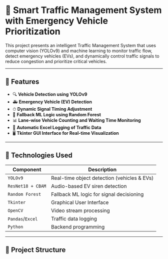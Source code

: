 # 🚦 Smart Traffic Management System with Emergency Vehicle Prioritization

This project presents an intelligent Traffic Management System that uses computer vision (YOLOv9) and machine learning to monitor traffic flow, detect emergency vehicles (EVs), and dynamically control traffic signals to reduce congestion and prioritize critical vehicles.

---

## 📌 Features

- 🔍 **Vehicle Detection using YOLOv9**
- 🚑 **Emergency Vehicle (EV) Detection**
- ⏱ **Dynamic Signal Timing Adjustment**
- 🧠 **Fallback ML Logic using Random Forest**
- 📊 **Lane-wise Vehicle Counting and Waiting Time Monitoring**
- 📁 **Automatic Excel Logging of Traffic Data**
- 🖥 **Tkinter GUI Interface for Real-time Visualization**

---

## 🧠 Technologies Used

| Component         | Description                                      |
|------------------|--------------------------------------------------|
| `YOLOv9`          | Real-time object detection (vehicles & EVs)      |
| `ResNet18 + CBAM` | Audio-based EV siren detection                   |
| `Random Forest`   | Fallback ML logic for signal decisioning         |
| `Tkinter`         | Graphical User Interface                         |
| `OpenCV`          | Video stream processing                          |
| `Pandas`/`Excel`  | Traffic data logging                             |
| `Python`          | Backend programming                              |

---

## 📂 Project Structure


